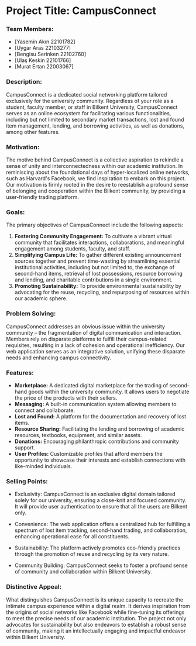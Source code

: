 # Project Title: CampusConnect

### Team Members:
- [Yasemin Akın 22101782]
- [Uygar Aras 22103277]
- [Bengisu Serinken 22102760]
- [Ulaş Keskin 22101766]
- [Murat Ertan 22003067]

### Description:
CampusConnect is a dedicated social networking platform tailored exclusively for the university community. Regardless of your role as a student, faculty member, or staff in Bilkent University, CampusConnect serves as an online ecosystem for facilitating various functionalities, including but not limited to secondary market transactions, lost and found item management, lending, and borrowing activities, as well as donations, among other features.

### Motivation:
The motive behind CampusConnect is a collective aspiration to rekindle a sense of unity and interconnectedness within our academic institution. In reminiscing about the foundational days of hyper-localized online networks, such as Harvard's Facebook, we find inspiration to embark on this project. Our motivation is firmly rooted in the desire to reestablish a profound sense of belonging and cooperation within the Bilkent community, by providing a user-friendly trading platform.

### Goals:
The primary objectives of CampusConnect include the following aspects:
1. **Fostering Community Engagement:** To cultivate a vibrant virtual community that facilitates interactions, collaborations, and meaningful engagement among students, faculty, and staff.
2. **Simplifying Campus Life:** To gather different existing announcement sources together and prevent time-wasting by streamlining essential institutional activities, including but not limited to, the exchange of second-hand items, retrieval of lost possessions, resource borrowing and lending, and charitable contributions in a single environment.
3. **Promoting Sustainability:** To provide environmental sustainability by advocating for the reuse, recycling, and repurposing of resources within our academic sphere.

### Problem Solving:
CampusConnect addresses an obvious issue within the university community – the fragmentation of digital communication and interaction. Members rely on disparate platforms to fulfill their campus-related requisites, resulting in a lack of cohesion and operational inefficiency. Our web application serves as an integrative solution, unifying these disparate needs and enhancing campus connectivity.

### Features:
- **Marketplace:** A dedicated digital marketplace for the trading of second-hand goods within the university community. It allows users to negotiate the price of the products with their sellers.
- **Messaging:** A built-in communication system allowing members to connect and collaborate.
- **Lost and Found:** A platform for the documentation and recovery of lost items.
- **Resource Sharing:** Facilitating the lending and borrowing of academic resources, textbooks, equipment, and similar assets.
- **Donations:** Encouraging philanthropic contributions and community support.
- **User Profiles:** Customizable profiles that afford members the opportunity to showcase their interests and establish connections with like-minded individuals.


### Selling Points:
- Exclusivity: CampusConnect is an exclusive digital domain tailored solely for our university, ensuring a close-knit and focused community. It will provide user authentication to ensure that all the users are Bilkent only. 

- Convenience: The web application offers a centralized hub for fulfilling a spectrum of lost item tracking, second-hand trading, and collaboration, enhancing operational ease for all constituents.

- Sustainability: The platform actively promotes eco-friendly practices through the promotion of reuse and recycling by its very nature. 

- Community Building: CampusConnect seeks to foster a profound sense of community and collaboration within Bilkent University.


### Distinctive Appeal:
What distinguishes CampusConnect is its unique capacity to recreate the intimate campus experience within a digital realm. It derives inspiration from the origins of social networks like Facebook while fine-tuning its offerings to meet the precise needs of our academic institution. The project not only advocates for sustainability but also endeavors to establish a robust sense of community, making it an intellectually engaging and impactful endeavor within Bilkent University.
